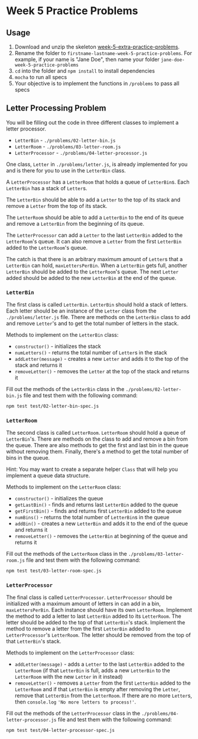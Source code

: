 # Week 5 Practice Problems

## Usage

1. Download and unzip the skeleton [week-5-extra-practice-problems][week-5-extra-practice-problems].
2. Rename the folder to `firstname-lastname-week-5-practice-problems`. For
   example, if your name is "Jane Doe", then name your folder
   `jane-doe-week-5-practice-problems`
3. `cd` into the folder and `npm install` to install dependencies
4. `mocha` to run all specs
5. Your objective is to implement the functions in `/problems` to pass all specs

## Letter Processing Problem

You will be filling out the code in three different classes to implement a
letter processor.

- `LetterBin` - `./problems/02-letter-bin.js`
- `LetterRoom` - `./problems/03-letter-room.js`
- `LetterProcessor` - `./problems/04-letter-processor.js`

One class, `Letter` in `./problems/letter.js`, is already implemented for you
and is there for you to use in the `LetterBin` class.

A `LetterProcessor` has a `LetterRoom` that holds a queue of `LetterBin`s. Each
`LetterBin` has a stack of `Letter`s.

The `LetterBin` should be able to add a `Letter` to the top of its stack and
remove a `Letter` from the top of its stack.

The `LetterRoom` should be able to add a `LetterBin` to the end of its queue and
remove a `LetterBin` from the beginning of its queue.

The `LetterProcessor` can add a `Letter` to the last `LetterBin` added to the
`LetterRoom`'s queue. It can also remove a `Letter` from the first `LetterBin`
added to the `LetterRoom`'s queue.

The catch is that there is an arbitrary maximum amount of `Letter`s that a
`LetterBin` can hold, `maxLettersPerBin`. When a `LetterBin` gets full, another
`LetterBin` should be added to the `LetterRoom`'s queue. The next `Letter` added
should be added to the new `LetterBin` at the end of the queue.

### `LetterBin`

The first class is called `LetterBin`. `LetterBin` should hold a stack of
letters. Each letter should be an instance of the `Letter` class from the
`./problems/letter.js` file. There are methods on the `LetterBin` class to add
and remove `Letter`'s and to get the total number of letters in the stack.

Methods to implement on the `LetterBin` class:

- `constructor()` - initializes the stack
- `numLetters()` - returns the total number of `Letter`s in the stack
- `addLetter(message)` - creates a new `Letter` and adds it to the top of the
  stack and returns it
- `removeLetter()` - removes the `Letter` at the top of the stack and returns it

Fill out the methods of the `LetterBin` class in the
`./problems/02-letter-bin.js` file and test them with the following command:

```bash
npm test test/02-letter-bin-spec.js
```

### `LetterRoom`

The second class is called `LetterRoom`. `LetterRoom` should hold a queue of
`LetterBin`'s. There are methods on the class to add and remove a bin from the
queue. There are also methods to get the first and last bin in the queue without
removing them. Finally, there's a method to get the total number of bins in the
queue.

Hint: You may want to create a separate helper `Class` that will help you
implement a queue data structure.

Methods to implement on the `LetterRoom` class:

- `constructor()` - initializes the queue
- `getLastBin()` - finds and returns last `LetterBin` added to the queue
- `getFirstBin()` - finds and returns first `LetterBin` added to the queue
- `numBins()` - returns the total number of `LetterBin`s in the queue
- `addBin()` - creates a new `LetterBin` and adds it to the end of the queue and
  returns it
- `removeLetter()` - removes the `LetterBin` at beginning of the queue and
  returns it

Fill out the methods of the `LetterRoom` class in the
`./problems/03-letter-room.js` file and test them with the following command:

```bash
npm test test/03-letter-room-spec.js
```

### `LetterProcessor`

The final class is called `LetterProcessor`. `LetterProcessor` should be
initialized with a maximum amount of letters in can add in a bin,
`maxLettersPerBin`. Each instance should have its own `LetterRoom`. Implement
the method to add a letter to last `LetterBin` added to its `LetterRoom`. The
letter should be added to the top of that `LetterBin`'s stack.
Implement the method to remove a letter from the first `LetterBin` added to
`LetterProcessor`'s `LetterRoom`. The letter should be removed from the top of
that `LetterBin`'s stack.

Methods to implement on the `LetterProcessor` class:

- `addLetter(message)` - adds a `Letter` to the last `LetterBin` added to the
  `LetterRoom` (if that `LetterBin` is full, adds a new `LetterBin` to the
  `LetterRoom` with the new `Letter` in it instead)
- `removeLetter()` - removes a `Letter` from the first `LetterBin` added to the
  `LetterRoom` and if that `LetterBin` is empty after removing the `Letter`,
  remove that `LetterBin` from the `LetterRoom`. If there are no more `Letter`s,
  then `console.log` `'No more letters to process!'`.

Fill out the methods of the `LetterProcessor` class in the
`./problems/04-letter-processor.js` file and test them with the following
command:

```bash
npm test test/04-letter-processor-spec.js
```


[week-5-extra-practice-problems]: https://github.com/appacademy/assessment-for-week-05-v2-practice-a-extra-practice-problems